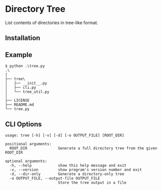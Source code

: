 # Directory Tree

List contents of directories in tree-like format.

## Installation

## Example

```text
$ python .\tree.py
.\
|
├── tree\
│   ├── __init__.py
│   ├── cli.py
│   └── tree_util.py
│
├── LICENSE
├── README.md
└── tree.py
```

## CLI Options

```text
usage: tree [-h] [-v] [-d] [-o OUTPUT_FILE] [ROOT_DIR]

positional arguments:
  ROOT_DIR              Generate a full directory tree from the given ROOT_DIR

optional arguments:
  -h, --help            show this help message and exit
  -v, --version         show program's version number and exit
  -d, --dir-only        Generate a directory-only tree
  -o OUTPUT_FILE, --output-file OUTPUT_FILE
                        Store the tree output in a file
```
